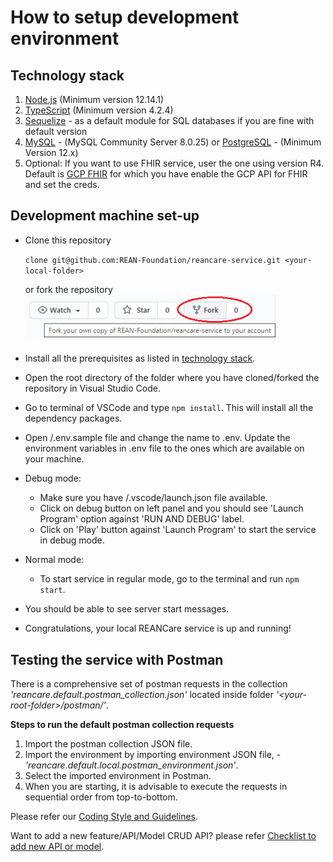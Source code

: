# How to setup development environment

## Technology stack
1. [Node.js](https://nodejs.org/en/) (Minimum version 12.14.1)
2. [TypeScript](https://www.typescriptlang.org/) (Minimum version 4.2.4)
3. [Sequelize](sequelize.org) - as a default module for SQL databases if you are fine with default version
4. [MySQL](https://dev.mysql.com/downloads/mysql/) - (MySQL Community Server 8.0.25) or [PostgreSQL](https://www.postgresql.org/download/) - (Minimum Version 12.x)
5. Optional: If you want to use FHIR service, user the one using version R4. Default is [GCP FHIR](https://cloud.google.com/healthcare/docs/concepts/fhir) for which you have enable the GCP API for FHIR and set the creds.


## Development machine set-up

* Clone this repository
  
  `clone git@github.com:REAN-Foundation/reancare-service.git <your-local-folder>`

  or
  fork the repository
  <img src="./fork_repo.png" width="400">

* Install all the prerequisites as listed in [technology stack](#technology-stack).
* Open the root directory of the folder where you have cloned/forked the repository in Visual Studio Code.
* Go to terminal of VSCode and type `npm install`. This will install all the dependency packages.
* Open <your-root-folder>/.env.sample file and change the name to .env. Update the environment variables in .env file to the ones which are available on your machine.
* Debug mode: 
  * Make sure you have <your-root-folder>/.vscode/launch.json file available.
  * Click on debug button on left panel and you should see 'Launch Program' option against 'RUN AND DEBUG' label.
  * Click on 'Play' button against 'Launch Program' to start the service in debug mode.
* Normal mode: 
  * To start service in regular mode, go to the terminal and run `npm start`.
* You should be able to see server start messages.
* Congratulations, your local REANCare service is up and running!

## Testing the service with Postman
There is a comprehensive set of postman requests in the collection *'reancare.default.postman_collection.json'* located inside folder *'\<your-root-folder\>/postman/'*. 

__Steps to run the default postman collection requests__

1. Import the postman collection JSON file.
2. Import the environment by importing environment JSON file, - *'reancare.default.local.postman_environment.json'*.
3. Select the imported environment in Postman.
4. When you are starting, it is advisable to execute the requests in sequential order from top-to-bottom.

Please refer our [Coding Style and Guidelines](coding-style-and-guidelines.md).

Want to add a new feature/API/Model CRUD API? please refer [Checklist to add new API or model](checklist-to-add-api.md).

